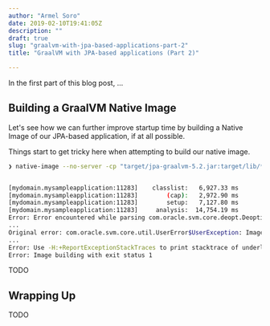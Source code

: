 ```yaml
---
author: "Armel Soro"
date: 2019-02-10T19:41:05Z
description: ""
draft: true
slug: "graalvm-with-jpa-based-applications-part-2"
title: "GraalVM with JPA-based applications (Part 2)"

---
```



In the first part of this blog post, ...

## Building a GraalVM Native Image

Let's see how we can further improve startup time by building a Native Image of our JPA-based application, if at all possible.

Things start to get tricky here when attempting to build our native image.

```bash
❯ native-image --no-server -cp "target/jpa-graalvm-5.2.jar:target/lib/*" mydomain.MySampleApplication


[mydomain.mysampleapplication:11283]    classlist:   6,927.33 ms                                                                                                                  
[mydomain.mysampleapplication:11283]        (cap):   2,972.90 ms
[mydomain.mysampleapplication:11283]        setup:   7,127.80 ms                                                                                                                  
[mydomain.mysampleapplication:11283]     analysis:  14,754.19 ms                                                                                                                  
Error: Error encountered while parsing com.oracle.svm.core.deopt.DeoptimizationSupport.get()                                                                                      
...
Original error: com.oracle.svm.core.util.UserError$UserException: ImageSingletons do not contain key com.oracle.svm.core.deopt.DeoptimizationSupport
...
Error: Use -H:+ReportExceptionStackTraces to print stacktrace of underlying exception
Error: Image building with exit status 1
```

TODO

## Wrapping Up

TODO

